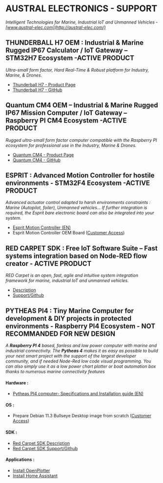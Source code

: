 # AUSTRAL ELECTRONICS - SUPPORT
*Intelligent Technologies for Marine, Industrial IoT and Unmanned Vehicles - [www.austral-elec.com](http://austral-elec.com/)*

## THUNDERBALL H7 OEM : Industrial & Marine Rugged IP67 Calculator / IoT Gateway – STM32H7 Ecosystem -ACTIVE PRODUCT
*Ultra-small form factor, Hard Real-Time & Robust platform for Industry, Marine, & Drones.*
* [Thunderball H7 - Product Page](https://austral-eng.com/en/thunderball-h7-oem-industrial-marine-rugged-ip67-mission-calculator-iot-gateway/)
* [Thunderball H7 - GitHub](https://github.com/austral-electronics/ThunderballH7)

## Quantum CM4 OEM – Industrial & Marine Rugged IP67 Mission Computer / IoT Gateway – Raspberry PI CM4 Ecosystem -ACTIVE PRODUCT
 *Rugged ultra-small form factor computer compatible with the Raspberry PI ecosystem for professional use in the Industry, Marine & Drones.*
* [Quantum CM4 - Product Page](https://austral-eng.com/en/quantum-cm4-oem-en/)
* [Quantum CM4 - GitHub](https://github.com/austral-electronics/QuantumCM4)

## ESPRIT : Advanced Motion Controller for hostile environments - STM32F4 Ecosystem -ACTIVE PRODUCT
*Advanced actuator control adapted to harsh environments constraints : Marine (Autopilot, foiler), Unmanned vehicles... If further integration is required, the Esprit bare electronic board can also be integrated into your system.*
* [Esprit Motion Controller (EN)](https://github.com/austral-electronics/wiki/blob/main/EspritInstalGuideV14.pdf)
* Esprit Motion Controller OEM Board ([Customer Access](http://austral-eng.com/contact/))

## RED CARPET SDK : Free IoT Software Suite – Fast systems integration based on Node-RED flow creator - ACTIVE PRODUCT
*RED Carpet is an open, fast, agile and intuitive system integration framework for marine, industrial IoT and unmanned vehicles.*
 * [Description](http://austral-eng.com/en/red-carpet-free-iot-software-suite-fast-systems-integration-based-on-node-red-flow-creator)
 * [Support/Github](https://github.com/austral-electronics/wiki/wiki/Quantum-SDK)

## PYTHEAS PI4 : Tiny Marine Computer for development & DIY projects in protected environments - Raspberry PI4 Ecosystem - NOT RECOMMANDED FOR NEW DESIGN
*A **Raspberry PI 4** based, fanless and low power computer with marine and industrial connectivity. The **Pytheas 4** makes it as easy as possible to build your next smart project with the support of the largest developer community, and if needed Node-Red low code visual programming. You can also simply use it as a low power chart plotter or boat automation box thanks to numerous marine connectivity features*
#### Hardware :
* [Pytheas PI4 computer- Specifications and Installation guide (EN)](https://github.com/austral-electronics/wiki/blob/main/QuantumLiteInstalGuideV12.pdf)
#### OS :
* Prepare Debian 11.3 Bullseye Desktop image from scratch ([Customer Access](http://austral-eng.com/contact/))
#### SDK :
* [Red Carpet SDK Description](http://austral-eng.com/en/red-carpet-free-iot-software-suite-fast-systems-integration-based-on-node-red-flow-creator)
* [Red Carpet SDK Support/Github](https://github.com/austral-electronics/wiki/wiki/Quantum-SDK)
#### Applications :
* [Install OpenPlotter](https://openplotter.readthedocs.io/en/latest/getting_started/downloading.html)
* [Install Home Assistant](https://www.home-assistant.io/installation/raspberrypi/)
